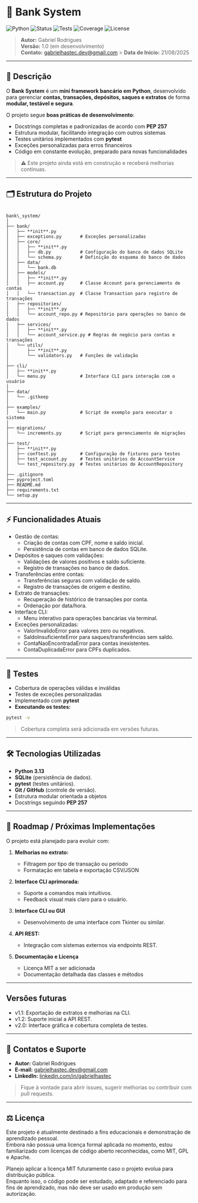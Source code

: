 # 🔐 Bank System

![Python](https://img.shields.io/badge/Python-3.13-blue)
![Status](https://img.shields.io/badge/Status-Em%20Desenvolvimento-orange)
![Tests](https://img.shields.io/badge/Tests-pytest-green)
![Coverage](https://img.shields.io/badge/Coverage-Em%20breve-lightgrey)
![License](https://img.shields.io/badge/License-MIT-lightgrey)

> **Autor:** Gabriel Rodrigues  
> **Versão:** 1.0 (em desenvolvimento)  
> **Contato:** gabrielhastec.dev@gmail.com > **Data de Início:** 21/08/2025

---

## 📖 Descrição

O **Bank System** é um **mini framework bancário em Python**, desenvolvido para gerenciar **contas, transações, depósitos, saques e extratos** de forma **modular, testável e segura**.

O projeto segue **boas práticas de desenvolvimento**:

- Docstrings completas e padronizadas de acordo com **PEP 257**
- Estrutura modular, facilitando integração com outros sistemas
- Testes unitários implementados com **pytest**
- Exceções personalizadas para erros financeiros
- Código em constante evolução, preparado para novas funcionalidades

> ⚠️ Este projeto ainda está em construção e receberá melhorias contínuas.

---

## 🗂 Estrutura do Projeto

```

bank\_system/
│
├── bank/
│   ├── **init**.py
│   ├── exceptions.py       # Exceções personalizadas
│   ├── core/
│   │   ├── **init**.py
│   │   ├── db.py           # Configuração do banco de dados SQLite
│   │   └── schema.py       # Definição do esquema do banco de dados
│   ├── data/
│   │   └── bank.db
│   ├── models/
│   │   ├── **init**.py
│   │   ├── account.py      # Classe Account para gerenciamento de contas
│   │   └── transaction.py  # Classe Transaction para registro de transações
│   ├── repositories/
│   │   ├── **init**.py
│   │   └── account_repo.py # Repositório para operações no banco de dados
│   ├── services/
│   │   ├── **init**.py
│   │   └── account_service.py # Regras de negócio para contas e transações
│   └── utils/
│       ├── **init**.py
│       └── validators.py   # Funções de validação
│
├── cli/
│   ├── **init**.py
│   └── menu.py             # Interface CLI para interação com o usuário
│
├── data/
│   └── .gitkeep
│
├── examples/
│   └── main.py             # Script de exemplo para executar o sistema
│
├── migrations/
│   └── increments.py       # Script para gerenciamento de migrações
│
├── test/
│   ├── **init**.py
│   ├── conftest.py         # Configuração de fixtures para testes
│   ├── test_account.py     # Testes unitários do AccountService
│   └── test_repository.py  # Testes unitários do AccountRepository
│
├── .gitignore
├── pyproject.toml
├── README.md
├── requirements.txt
└── setup.py

```

---

## ⚡ Funcionalidades Atuais

- Gestão de contas:
  - Criação de contas com CPF, nome e saldo inicial.
  - Persistência de contas em banco de dados SQLite.
- Depósitos e saques com validações:
  - Validações de valores positivos e saldo suficiente.
  - Registro de transações no banco de dados.
- Transferências entre contas:
  - Transferências seguras com validação de saldo.
  - Registro de transações de origem e destino.
- Extrato de transações:
  - Recuperação de histórico de transações por conta.
  - Ordenação por data/hora.
- Interface CLI:
  - Menu interativo para operações bancárias via terminal.
- Exceções personalizadas:
  - ValorInvalidoError para valores zero ou negativos.
  - SaldoInsuficienteError para saques/transferências sem saldo.
  - ContaNaoEncontradaError para contas inexistentes.
  - ContaDuplicadaError para CPFs duplicados.

---

## 🧪 Testes

- Cobertura de operações válidas e inválidas
- Testes de exceções personalizadas
- Implementado com **pytest**
- **Executando os testes:**

```bash
pytest -v
```

> Cobertura completa será adicionada em versões futuras.

---

## 🛠 Tecnologias Utilizadas

- **Python 3.13**
- **SQLite** (persistência de dados).
- **pytest** (testes unitários).
- **Git / GitHub** (controle de versão).
- Estrutura modular orientada a objetos
- Docstrings seguindo **PEP 257**

---

## 🚀 Roadmap / Próximas Implementações

O projeto está planejado para evoluir com:

1. **Melhorias no extrato:**

   - Filtragem por tipo de transação ou período
   - Formatação em tabela e exportação CSV/JSON

2. **Interface CLI aprimorada:**

   - Suporte a comandos mais intuitivos.
   - Feedback visual mais claro para o usuário.

3. **Interface CLI ou GUI**

   - Desenvolvimento de uma interface com Tkinter ou similar.

4. **API REST:**

   - Integração com sistemas externos via endpoints REST.

5. **Documentação e Licença**

   - Licença MIT a ser adicionada
   - Documentação detalhada das classes e métodos

---

## Versões futuras

- v1.1: Exportação de extratos e melhorias na CLI.
- v1.2: Suporte inicial a API REST.
- v2.0: Interface gráfica e cobertura completa de testes.

---

## 📌 Contatos e Suporte

- **Autor:** Gabriel Rodrigues
- **E-mail:** [gabrielhastec.dev@gmail.com](mailto:gabrielhastec.dev@gmail.com)
- **LinkedIn:** [linkedin.com/in/gabrielhastec](https://www.linkedin.com/in/gabrielhastec)

> Fique à vontade para abrir issues, sugerir melhorias ou contribuir com pull requests.

---

## ⚖ Licença

Este projeto é atualmente destinado a fins educacionais e demonstração de aprendizado pessoal.  
Embora não possua uma licença formal aplicada no momento, estou familiarizado com licenças de código aberto reconhecidas, como MIT, GPL e Apache.

Planejo aplicar a licença MIT futuramente caso o projeto evolua para distribuição pública.  
Enquanto isso, o código pode ser estudado, adaptado e referenciado para fins de aprendizado, mas não deve ser usado em produção sem autorização.
